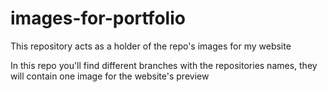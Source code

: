 # images-for-portfolio
This repository acts as a holder of the repo's images for my website

In this repo you'll find different branches with the repositories names, they will contain one image for the website's preview
